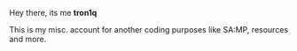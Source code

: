 Hey there, its me **tron1q**

This is my misc. account for another coding purposes like SA:MP, resources and more.
